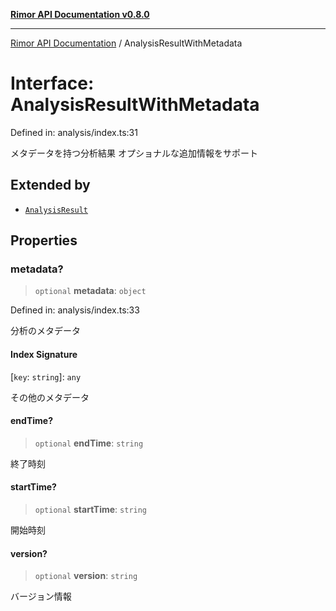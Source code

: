 [**Rimor API Documentation v0.8.0**](../README.md)

***

[Rimor API Documentation](../globals.md) / AnalysisResultWithMetadata

# Interface: AnalysisResultWithMetadata

Defined in: analysis/index.ts:31

メタデータを持つ分析結果
オプショナルな追加情報をサポート

## Extended by

- [`AnalysisResult`](AnalysisResult.md)

## Properties

### metadata?

> `optional` **metadata**: `object`

Defined in: analysis/index.ts:33

分析のメタデータ

#### Index Signature

\[`key`: `string`\]: `any`

その他のメタデータ

#### endTime?

> `optional` **endTime**: `string`

終了時刻

#### startTime?

> `optional` **startTime**: `string`

開始時刻

#### version?

> `optional` **version**: `string`

バージョン情報
